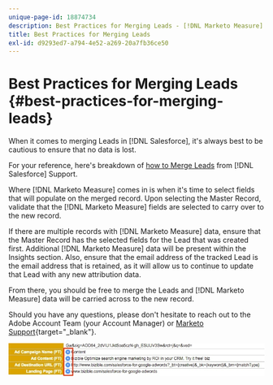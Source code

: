 ```yaml
---
unique-page-id: 18874734
description: Best Practices for Merging Leads - [!DNL Marketo Measure] - Product Documentation
title: Best Practices for Merging Leads
exl-id: d9293ed7-a794-4e52-a269-20a7fb36ce50
---
```

# Best Practices for Merging Leads {#best-practices-for-merging-leads}

When it comes to merging Leads in [!DNL Salesforce], it's always best to be cautious to ensure that no data is lost.
  
For your reference, here's breakdown of [how to Merge Leads](https://help.salesforce.com/HTViewHelpDoc?id=leads_merge.htm&language=en_US) from [!DNL Salesforce] Support.  
  
Where [!DNL Marketo Measure] comes in is when it's time to select fields that will populate on the merged record. Upon selecting the Master Record, validate that the [!DNL Marketo Measure] fields are selected to carry over to the new record.  
  
If there are multiple records with [!DNL Marketo Measure] data, ensure that the Master Record has the selected fields for the Lead that was created first. Additional [!DNL Marketo Measure] data will be present within the Insights section. Also, ensure that the email address of the tracked Lead is the email address that is retained, as it will allow us to continue to update that Lead with any new attribution data.  
  
From there, you should be free to merge the Leads and [!DNL Marketo Measure] data will be carried across to the new record.  
  
Should you have any questions, please don't hesitate to reach out to the Adobe Account Team (your Account Manager) or [Marketo Support](https://nation.marketo.com/t5/support/ct-p/Support){target="_blank"}.

![](assets/1.jpg)
